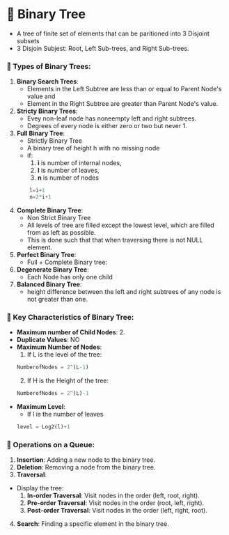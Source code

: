 # 🌳 Binary Tree
- A tree of finite set of elements that can be paritioned into 3 Disjoint subsets
- 3 Disjoin Subjest: Root, Left Sub-trees, and Right Sub-trees.

### 🌿 Types of Binary Trees:
1. **Binary Search Trees**:
    - Elements in the Left Subtree are less than or equal to Parent Node's value and 
    - Element in the Right Subtree are greater than Parent Node's value.
1. **Stricty Binary Trees**:
    - Evey non-leaf node has noneempty left and right subtrees.
    - Degrees of every node is either zero or two but never 1.
2. **Full Binary Tree**:
    - Strictly Binary Tree
    - A binary tree of height h with no missing node
    - if:
        1. **i** is number of internal nodes, 
        2. **l** is number of leaves,
        3. **n** is number of nodes
    ```py
        l=i+1
        n=2*i+1
    ```
3. **Complete Binary Tree**:
    - Non Strict Binary Tree
    - All levels of tree are filled except the lowest level, which are filled from as left as possible.
    - This is done such that that when traversing there is not NULL element.
4. **Perfect Binary Tree**:
    - Full + Complete Binary tree:
5. **Degenerate Binary Tree**:
    - Each Node has only one child
6. **Balanced Binary Tree**: 
    - height difference between the left and right subtrees of any node is not greater than one.

### 🔑 Key Characteristics of Binary Tree:
- **Maximum number of Child Nodes**: 2.
- **Duplicate Values**: NO
- **Maximum Number of Nodes**: 
    1. If L is the level of the tree:
    ```py
    NumberofNodes = 2^(L-1)
    ```
    2. If H is the Height of the tree:
    ```py
    NumberofNodes = 2^(L)-1
    ```
- **Maximum Level**:
    - If l is the number of leaves
    ```py
    level = Log2(l)+1
    ```

### 🔧 Operations on a Queue:
1. **Insertion**: Adding a new node to the binary tree.
2. **Deletion**: Removing a node from the binary tree.
3. **Traversal**:
- Display the tree:
    1. **In-order Traversal**: Visit nodes in the order (left, root, right).
    2. **Pre-order Traversal**: Visit nodes in the order (root, left, right).
    3. **Post-order Traversal**: Visit nodes in the order (left, right, root).
4. **Search**: Finding a specific element in the binary tree.


